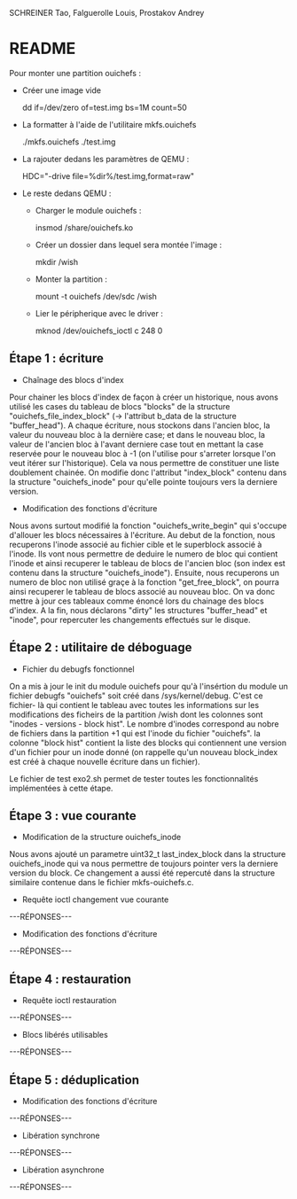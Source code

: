 
SCHREINER Tao, Falguerolle Louis, Prostakov Andrey

README
======

Pour monter une partition ouichefs :

- Créer une image vide

    dd if=/dev/zero of=test.img bs=1M count=50

- La formatter à l'aide de l'utilitaire mkfs.ouichefs

    ./mkfs.ouichefs ./test.img

- La rajouter dedans les paramètres de QEMU :

    HDC="-drive file=%dir%/test.img,format=raw"

- Le reste dedans QEMU :
    - Charger le module ouichefs :
    
        insmod /share/ouichefs.ko

    - Créer un dossier dans lequel sera montée l'image :

        mkdir /wish

    - Monter la partition :

        mount -t ouichefs /dev/sdc /wish

    - Lier le péripherique avec le driver :
    
        mknod /dev/ouichefs_ioctl c 248 0



Étape 1 : écriture
------------------

* Chaînage des blocs d'index

Pour chainer les blocs d'index de façon à créer un historique, nous avons utilisé les cases du tableau de blocs "blocks" de la structure "ouichefs_file_index_block" (-> l'attribut b_data de la structure "buffer_head"). A chaque écriture, nous stockons dans l'ancien bloc, la valeur du nouveau bloc à la dernière case; et dans le nouveau bloc, la valeur de l'ancien bloc à l'avant derniere case tout en mettant la case reservée pour le nouveau bloc à -1 (on l'utilise pour s'arreter lorsque l'on veut itérer sur l'historique). Cela va nous permettre de constituer une liste doublement chainée. On modifie donc l'attribut "index_block" contenu dans la structure "ouichefs_inode" pour qu'elle pointe toujours vers la derniere version.

* Modification des fonctions d'écriture

Nous avons surtout modifié la fonction "ouichefs_write_begin" qui s'occupe d'allouer les blocs nécessaires à l'écriture. Au debut de la fonction, nous recuperons l'inode associé au fichier cible et le superblock associé à l'inode. Ils vont nous permettre de deduire le numero de bloc qui contient l'inode et ainsi recuperer le tableau de blocs de l'ancien bloc (son index est contenu dans la structure "ouichefs_inode"). Ensuite, nous recuperons un numero de bloc non utilisé graçe à la fonction "get_free_block", on pourra ainsi recuperer le tableau de blocs associé au nouveau bloc. On va donc mettre à jour ces tableaux comme énoncé lors du chainage des blocs d'index. A la fin, nous déclarons "dirty" les structures "buffer_head" et "inode", pour repercuter les changements effectués sur le disque.


Étape 2 : utilitaire de déboguage
---------------------------------

* Fichier du debugfs fonctionnel

On a mis à jour le init du module ouichefs pour qu'à l'insértion du module un fichier debugfs "ouichefs" soit créé dans /sys/kernel/debug. C'est ce fichier-
là qui contient le tableau avec toutes les informations sur les modifications
des ficheirs de la partition /wish dont les colonnes sont "inodes - versions - 
block hist". 
Le nombre d'inodes correspond au nobre de fichiers dans la 
partition +1 qui est l'inode du fichier "ouichefs".
la colonne "block hist" contient la liste des blocks qui contiennent une
version d'un fichier pour un inode donné (on rappelle qu'un nouveau block_index
est créé à chaque nouvelle écriture dans un fichier).

Le fichier de test exo2.sh permet de tester toutes les fonctionnalités
implémentées à cette étape.


Étape 3 : vue courante
----------------------

* Modification de la structure ouichefs_inode

Nous avons ajouté un parametre uint32_t last_index_block dans la structure ouichefs_inode qui va nous permettre de toujours pointer vers la derniere version du block. Ce changement a aussi été repercuté dans la structure similaire contenue dans le fichier mkfs-ouichefs.c.

* Requête ioctl changement vue courante

---RÉPONSES---

* Modification des fonctions d'écriture

---RÉPONSES---


Étape 4 : restauration
----------------------

* Requête ioctl restauration

---RÉPONSES---

* Blocs libérés utilisables

---RÉPONSES---


Étape 5 : déduplication
-----------------------

* Modification des fonctions d'écriture

---RÉPONSES---

* Libération synchrone

---RÉPONSES---

* Libération asynchrone

---RÉPONSES---

